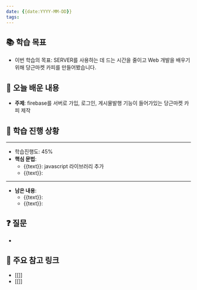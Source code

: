 ```yaml
---
date: {{date:YYYY-MM-DD}}
tags:
---
```

## 📚 학습 목표 
- 이번 학습의 목표: SERVER를 사용하는 데 드는 시간을 줄이고 Web 개발을 배우기 위해 당근마켓 카피를 만들어봤습니다.
## 📝 오늘 배운 내용 

- **주제**: firebase를 서버로 가입, 로그인, 게시물발행 기능이 들어가있는 당근마켓 카피 제작

## 📝 학습 진행 상황
---
- 학습진행도: 45%
- **핵심 문법**: 
	- {{text}}: javascript 라이브러리 추가 
	- {{text}}: 
---
- **남은 내용**: 
	- {{text}}:  
	- {{text}}: 
## ❓ 질문
- 
## 📌 주요 참고 링크
- [[]] 
- [[]]